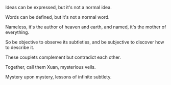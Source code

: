 Ideas can be expressed,
but it's not a normal idea.

Words can be defined,
but it's not a normal word.

Nameless, it's the author of heaven and earth,
and named, it's the mother of everything.

So be objective to observe its subtleties,
and be subjective to discover how to describe it.

These couplets complement
but contradict each other.

Together, call them Xuan, mysterious veils.

Mystery upon mystery,
lessons of infinite subtlety.
